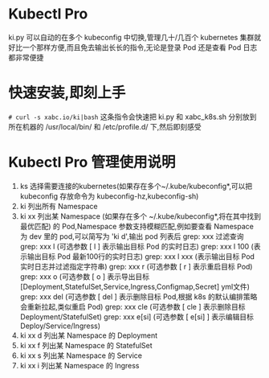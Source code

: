 # Kubectl Pro

ki.py 可以自动的在多个 kubeconfig 中切换,管理几十/几百个 kubernetes 集群就好比一个那样方便,而且免去输出长长的指令,无论是登录 Pod 还是查看 Pod 日志都非常便捷

# 快速安装,即刻上手

`# curl -s xabc.io/ki|bash`
这条指令会快速把 ki.py 和 xabc_k8s.sh 分别放到所在机器的 /usr/local/bin/ 和 /etc/profile.d/ 下,然后即刻感受

# Kubectl Pro 管理使用说明

1. ks 选择需要连接的kubernetes(如果存在多个~/.kube/kubeconfig*,可以把 kubeconfig 存放命令为 kubeconfig-hz,kubeconfig-sh)
2. ki 列出所有 Namespace
3. ki xx 列出某 Namespace (如果存在多个 ~/.kube/kubeconfig*,将在其中找到最优匹配) 的 Pod,Namespace 参数支持模糊匹配,例如要查看 Namespace 为 dev 里的 pod,可以简写为 'ki d',输出 pod 列表后 grep: xxx 过滤查询
         grep: xxx l (可选参数 [ l ] 表示输出目标 Pod 的实时日志)
         grep: xxx l 100 (表示输出目标 Pod 最新100行的实时日志)
         grep: xxx l xxx (表示输出目标 Pod 实时日志并过滤指定字符串)
         grep: xxx r (可选参数 [ r ] 表示重启目标 Pod)
         grep: xxx o (可选参数 [ o ] 表示导出目标[Deployment,StatefulSet,Service,Ingress,Configmap,Secret] yml文件)
         grep: xxx del (可选参数 [ del ] 表示删除目标 Pod,根据 k8s 的默认编排策略会重新拉起,类似重启 Pod)
         grep: xxx cle (可选参数 [ cle ] 表示删除目标 Deployment/StatefulSet)
         grep: xxx e[si] (可选参数 [ e[si] ] 表示编辑目标 Deploy/Service/Ingress)
4. ki xx d 列出某 Namespace 的 Deployment
5. ki xx f 列出某 Namespace 的 StatefulSet
6. ki xx s 列出某 Namespace 的 Service
7. ki xx i 列出某 Namespace 的 Ingress
